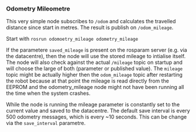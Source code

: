 ### Odometry Mileometre

This very simple node subscribes to `/odom` and calculates the travelled distance since start in metres.
The result is publish on `/odom_mileage`.

Start with `rosrun odomoetry_mileage odometry_mileage`

If the parametere `saved_mileage` is present on the rosparam server (e.g. via the datacentre), then the node will use the stored mileage to intialise itself.
The node will also check against the actual `/mileage` topic on startup and will choose the large of both (parameter or published value). The `mileage` topic might be actually higher then the `odom_mileage` topic after restarting the robot because at that point the mileage is read directly from the EEPROM and the odometry_mileage node might not have been running all the time when the system crashes. 

While the node is running the mileage parameter is constantly set to the current value and saved to the datacentre. The default save interval
is every 500 odometry messages, which is every ~10 seconds. This can be change via the `save_interval` parametre.
